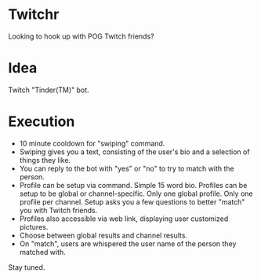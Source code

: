 # Twitchr
Looking to hook up with POG Twitch friends?

# Idea
Twitch "Tinder(TM)" bot.

# Execution
  * 10 minute cooldown for "swiping" command.
  * Swiping gives you a text, consisting of the user's bio and a selection of things they like.
  * You can reply to the bot with "yes" or "no" to try to match with the person.
  * Profile can be setup via command. Simple 15 word bio.
    Profiles can be setup to be global or channel-specific.
    Only one global profile.
    Only one profile per channel.
    Setup asks you a few questions to better "match" you with Twitch friends.
  * Profiles also accessible via web link, displaying user customized pictures.
  * Choose between global results and channel results.
  * On "match", users are whispered the user name of the person they matched with.

Stay tuned.
